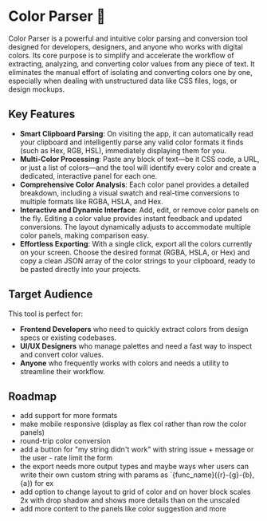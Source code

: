 # Color Parser 🎨

Color Parser is a powerful and intuitive color parsing and conversion tool designed for developers, designers, and anyone who works with digital colors. Its core purpose is to simplify and accelerate the workflow of extracting, analyzing, and converting color values from any piece of text. It eliminates the manual effort of isolating and converting colors one by one, especially when dealing with unstructured data like CSS files, logs, or design mockups.

## Key Features

-   **Smart Clipboard Parsing**: On visiting the app, it can automatically read your clipboard and intelligently parse any valid color formats it finds (such as Hex, RGB, HSL), immediately displaying them for you.
-   **Multi-Color Processing**: Paste any block of text—be it CSS code, a URL, or just a list of colors—and the tool will identify every color and create a dedicated, interactive panel for each one.
-   **Comprehensive Color Analysis**: Each color panel provides a detailed breakdown, including a visual swatch and real-time conversions to multiple formats like RGBA, HSLA, and Hex.
-   **Interactive and Dynamic Interface**: Add, edit, or remove color panels on the fly. Editing a color value provides instant feedback and updated conversions. The layout dynamically adjusts to accommodate multiple color panels, making comparison easy.
-   **Effortless Exporting**: With a single click, export all the colors currently on your screen. Choose the desired format (RGBA, HSLA, or Hex) and copy a clean JSON array of the color strings to your clipboard, ready to be pasted directly into your projects.

## Target Audience

This tool is perfect for:

-   **Frontend Developers** who need to quickly extract colors from design specs or existing codebases.
-   **UI/UX Designers** who manage palettes and need a fast way to inspect and convert color values.
-   **Anyone** who frequently works with colors and needs a utility to streamline their workflow.

## Roadmap 
- add support for more formats 
- make mobile responsive (display as flex col rather than row the color panels)
- round-trip color conversion
- add a button for "my string didn't work" with string issue + message or the user - rate limit the form 
- the export needs more output types and maybe ways wher users can write their own custom string with params as `{func_name}({r}-{g}-{b}, {a}) for ex
- add option to change layout to grid of color and on hover block scales 2x with drop shadow and shows more details than on the unscaled
- add more content to the panels like color suggestion and more